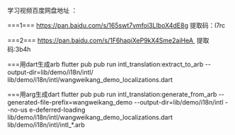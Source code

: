 学习视频百度网盘地址 ：

===1===
https://pan.baidu.com/s/165swt7vmfoi3LIboX4dE8g
提取码：l7rc

===2===
https://pan.baidu.com/s/1F6hapiXeP9kX4Sme2aiHeA 
提取码:3b4h



===用dart生成arb
flutter pub pub run intl_translation:extract_to_arb --output-dir=lib/demo/i18n/intl/ lib/demo/i18n/intl/wangweikang_demo_localizations.dart

===用arg生成dart
flutter pub pub run intl_translation:generate_from_arb --generated-file-prefix=wangweikang_demo --output-dir=lib/demo/i18n/intl --no-us
e-deferred-loading lib/demo/i18n/intl/wangweikang_demo_localizations.dart lib/demo/i18n/intl/intl_*.arb

